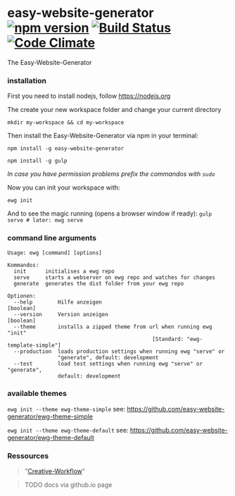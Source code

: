 # easy-website-generator [![npm version](https://badge.fury.io/js/easy-website-generator.svg)](https://badge.fury.io/js/easy-website-generator) [![Build Status](https://travis-ci.org/easy-website-generator/easy-website-generator.svg?branch=master)](https://travis-ci.org/easy-website-generator/easy-website-generator) [![Code Climate](https://codeclimate.com/github/easy-website-generator/easy-website-generator/badges/gpa.svg)](https://codeclimate.com/github/easy-website-generator/easy-website-generator)


The Easy-Website-Generator

### installation
First you need to install nodejs, follow https://nodejs.org

The create your new workspace folder and change your current directory

``mkdir my-workspace && cd my-workspace``

Then install the Easy-Website-Generator via npm in your terminal:

``npm install -g easy-website-generator``

``npm install -g gulp``

_In case you have permission problems prefix the commandos with ``sudo``_

Now you can init your workspace with:

``ewg init``

And to see the magic running (opens a browser window if ready):
``gulp serve # later: ewg serve``

### command line arguments
```
Usage: ewg [command] [options]

Kommandos:
  init      initialises a ewg repo
  serve     starts a webserver on ewg repo and watches for changes
  generate  generates the dist folder from your ewg repo

Optionen:
  --help        Hilfe anzeigen                                         [boolean]
  --version     Version anzeigen                                       [boolean]
  --theme       installs a zipped theme from url when running ewg "init"
                                              [Standard: "ewg-template-simple"]
  --production  loads production settings when running ewg "serve" or
                "generate", default: development
  --test        load test settings when running ewg "serve" or "generate",
                default: development

```

### available themes

``ewg init --theme ewg-theme-simple`` see: https://github.com/easy-website-generator/ewg-theme-simple

``ewg init --theme ewg-theme-default`` see: https://github.com/easy-website-generator/ewg-theme-default

### Ressources
> "[Creative-Workflow](http://www.creative-workflow.berlin/company.html)"

> TODO docs via github.io page
